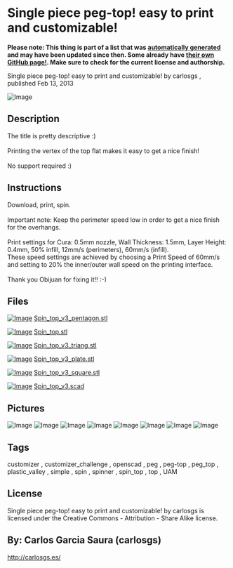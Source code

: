 Single piece peg-top! easy to print and customizable!
===============
**Please note: This thing is part of a list that was [automatically generated](https://github.com/carlosgs/export-things) and may have been updated since then. Some already have [their own GitHub page!](https://github.com/carlosgs?tab=repositories). Make sure to check for the current license and authorship.**  

Single piece peg-top! easy to print and customizable!  by carlosgs , published Feb 13, 2013

![Image](img/2013-02-14_00.07.04_display_large.jpg)

Description
--------
The title is pretty descriptive :)<br />
<br />
Printing the vertex of the top flat makes it easy to get a nice finish!<br />
<br />
No support required :)<br />

Instructions
--------
Download, print, spin.<br />
<br />
Important note: Keep the perimeter speed low in order to get a nice finish for the overhangs.<br />
<br />
Print settings for Cura: 0.5mm nozzle, Wall Thickness: 1.5mm, Layer Height: 0.4mm, 50% infill, 12mm/s (perimeters), 60mm/s (infill).<br />
These speed settings are achieved by choosing a Print Speed of 60mm/s and setting to 20% the inner/outer wall speed on the printing interface.<br />
<br />
Thank you Obijuan for fixing it!! :-)

Files
--------
[![Image](img/Spin_top_v3_pentagon_preview_tinycard.jpg)](Spin_top_v3_pentagon.stl)
 [ Spin_top_v3_pentagon.stl](Spin_top_v3_pentagon.stl)  

[![Image](img/Gears_preview_tinycard.jpg)](Spin_top.stl)
 [ Spin_top.stl](Spin_top.stl)  

[![Image](img/Spin_top_v3_triang_preview_tinycard.jpg)](Spin_top_v3_triang.stl)
 [ Spin_top_v3_triang.stl](Spin_top_v3_triang.stl)  

[![Image](img/Spin_top_v3_plate_preview_tinycard.jpg)](Spin_top_v3_plate.stl)
 [ Spin_top_v3_plate.stl](Spin_top_v3_plate.stl)  

[![Image](img/Spin_top_v3_square_preview_tinycard.jpg)](Spin_top_v3_square.stl)
 [ Spin_top_v3_square.stl](Spin_top_v3_square.stl)  

[![Image](img/Gears_preview_tinycard.jpg)](Spin_top_v3.scad)
 [ Spin_top_v3.scad](Spin_top_v3.scad)  



Pictures
--------
![Image](img/2013-02-14_00.33.07_display_large.jpg)
![Image](img/Spin_top_v3_square_display_large.jpg)
![Image](img/Spin_top_v3_pentagon_display_large.jpg)
![Image](img/Spin_top_v3_triang_display_large.jpg)
![Image](img/2013-02-17_11.04.08_display_large.jpg)
![Image](img/2013-02-17_12.34.18_display_large.jpg)
![Image](img/2013-02-17_12.42.30_display_large.jpg)
![Image](img/Spin_top_v3_plate_display_large.jpg)


Tags
--------
customizer , customizer_challenge , openscad , peg , peg-top , peg_top , plastic_valley , simple , spin , spinner , spin_top , top , UAM  

  

License
--------
Single piece peg-top! easy to print and customizable! by carlosgs is licensed under the Creative Commons - Attribution - Share Alike license.  



By: Carlos Garcia Saura (carlosgs)
--------
<http://carlosgs.es/>